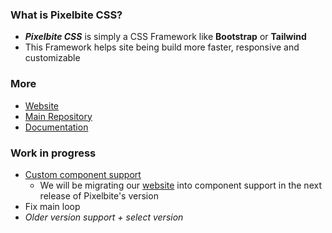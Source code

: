 <!--
![img](https://raw.githubusercontent.com/Pixelbite-CSS/.github/main/banner-yellow.png)
-->

### What is Pixelbite CSS?
- ***Pixelbite CSS*** is simply a CSS Framework like **Bootstrap** or **Tailwind**
- This Framework helps site being build more faster, responsive and customizable

### More
- [Website](https://pixelbite-css.github.io)
- [Main Repository](https://github.com/Pixelbite-CSS/pixelbite-css)
- [Documentation](https://github.com/Pixelbite-CSS/.github/blob/main/profile/documentation.md)


### Work in progress
- [Custom component support](https://github.com/Pixelbite-CSS/custom-component-test)
  - We will be migrating our [website](https://pixelbite-css.github.io) into component support in the next release of Pixelbite's version
- Fix main loop
- _Older version support + select version_
